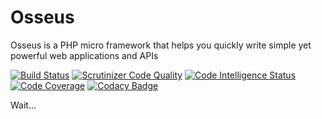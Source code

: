 # Osseus
Osseus is a PHP micro framework that helps you quickly write simple yet powerful web applications and APIs

[![Build Status](https://travis-ci.org/whera/osseus.svg?branch=master)](https://travis-ci.org/whera/osseus)
[![Scrutinizer Code Quality](https://scrutinizer-ci.com/g/whera/osseus/badges/quality-score.png?b=master)](https://scrutinizer-ci.com/g/whera/osseus/?branch=master)
[![Code Intelligence Status](https://scrutinizer-ci.com/g/whera/osseus/badges/code-intelligence.svg?b=master)](https://scrutinizer-ci.com/code-intelligence)
[![Code Coverage](https://scrutinizer-ci.com/g/whera/osseus/badges/coverage.png?b=master)](https://scrutinizer-ci.com/g/whera/osseus/?branch=master)
[![Codacy Badge](https://api.codacy.com/project/badge/Grade/8636be0f7bd74e5dbb38acf2543a82ff)](https://www.codacy.com/app/whera/osseus?utm_source=github.com&amp;utm_medium=referral&amp;utm_content=whera/osseus&amp;utm_campaign=Badge_Grade)

Wait... 
